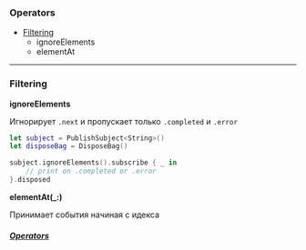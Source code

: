[/]:# (https://gist.github.com/MinhasKamal/7fdebb7c424d23149140#file-github-markdown-syntax-md)

[/]:# (stackedit.io)

 ### Operators
*  [Filtering](#filtering)
	*  ignoreElements
	* elementAt
***
### Filtering
**ignoreElements**

Игнорирует `.next`  и пропускает только `.completed` и 
`.error`
```swift
let subject = PublishSubject<String>()
let disposeBag = DisposeBag()

subject.ignoreElements().subscribe { _ in 
	// print on .completed or .error
}.disposed
```
**elementAt(_:)**

Принимает события начиная с идекса

##### [Operators](#operators)
<!--stackedit_data:
eyJoaXN0b3J5IjpbMTg5MjQ2NTAxMF19
-->